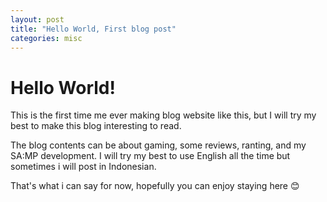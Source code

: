```yaml
---
layout: post
title: "Hello World, First blog post"
categories: misc
---
```


# Hello World!

This is the first time me ever making blog website like this, but I will try my best to make this blog interesting to read.

The blog contents can be about gaming, some reviews, ranting, and my SA:MP development. I will try my best to use English all the time but sometimes i will post in Indonesian.

That's what i can say for now, hopefully you can enjoy staying here 😊
